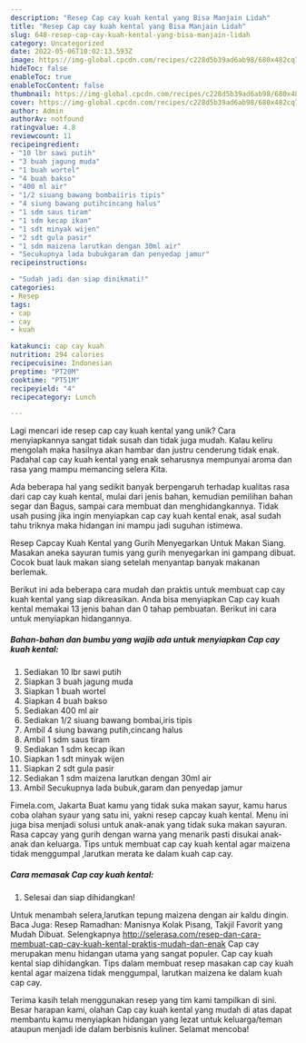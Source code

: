 ```yaml
---
description: "Resep Cap cay kuah kental yang Bisa Manjain Lidah"
title: "Resep Cap cay kuah kental yang Bisa Manjain Lidah"
slug: 648-resep-cap-cay-kuah-kental-yang-bisa-manjain-lidah
category: Uncategorized
date: 2022-05-06T10:02:13.593Z
image: https://img-global.cpcdn.com/recipes/c228d5b39ad6ab98/680x482cq70/cap-cay-kuah-kental-foto-resep-utama.jpg
hideToc: false
enableToc: true
enableTocContent: false
thumbnail: https://img-global.cpcdn.com/recipes/c228d5b39ad6ab98/680x482cq70/cap-cay-kuah-kental-foto-resep-utama.jpg
cover: https://img-global.cpcdn.com/recipes/c228d5b39ad6ab98/680x482cq70/cap-cay-kuah-kental-foto-resep-utama.jpg
author: Admin
authorAv: notfound
ratingvalue: 4.8
reviewcount: 11
recipeingredient:
- "10 lbr sawi putih"
- "3 buah jagung muda"
- "1 buah wortel"
- "4 buah bakso"
- "400 ml air"
- "1/2 siuang bawang bombaiiris tipis"
- "4 siung bawang putihcincang halus"
- "1 sdm saus tiram"
- "1 sdm kecap ikan"
- "1 sdt minyak wijen"
- "2 sdt gula pasir"
- "1 sdm maizena larutkan dengan 30ml air"
- "Secukupnya lada bubukgaram dan penyedap jamur"
recipeinstructions:

- "Sudah jadi dan siap dinikmati!"
categories:
- Resep
tags:
- cap
- cay
- kuah

katakunci: cap cay kuah 
nutrition: 294 calories
recipecuisine: Indonesian
preptime: "PT20M"
cooktime: "PT51M"
recipeyield: "4"
recipecategory: Lunch

---
```





Lagi mencari ide resep cap cay kuah kental yang unik? Cara menyiapkannya sangat tidak susah dan tidak juga mudah. Kalau keliru mengolah maka hasilnya akan hambar dan justru cenderung tidak enak. Padahal cap cay kuah kental yang enak seharusnya mempunyai aroma dan rasa yang mampu memancing selera Kita.





Ada beberapa hal yang sedikit banyak berpengaruh terhadap kualitas rasa dari cap cay kuah kental, mulai dari jenis bahan, kemudian pemilihan bahan segar dan Bagus, sampai cara membuat dan menghidangkannya. Tidak usah pusing jika ingin menyiapkan cap cay kuah kental enak,      asal sudah tahu triknya maka hidangan ini mampu jadi suguhan istimewa.














Resep Capcay Kuah Kental yang Gurih Menyegarkan Untuk Makan Siang. Masakan aneka sayuran tumis yang gurih menyegarkan ini gampang dibuat. Cocok buat lauk makan siang setelah menyantap banyak makanan berlemak.






Berikut ini ada beberapa cara mudah dan praktis untuk membuat cap cay kuah kental yang siap dikreasikan. Anda bisa menyiapkan Cap cay kuah kental memakai 13 jenis bahan dan 0 tahap pembuatan. Berikut ini cara untuk menyiapkan hidangannya.

<!--inarticleads1-->

##### Bahan-bahan dan bumbu yang wajib ada untuk menyiapkan Cap cay kuah kental:

1. Sediakan 10 lbr sawi putih
1. Siapkan 3 buah jagung muda
1. Siapkan 1 buah wortel
1. Siapkan 4 buah bakso
1. Sediakan 400 ml air
1. Sediakan 1/2 siuang bawang bombai,iris tipis
1. Ambil 4 siung bawang putih,cincang halus
1. Ambil 1 sdm saus tiram
1. Sediakan 1 sdm kecap ikan
1. Siapkan 1 sdt minyak wijen
1. Siapkan 2 sdt gula pasir
1. Sediakan 1 sdm maizena larutkan dengan 30ml air
1. Ambil Secukupnya lada bubuk,garam dan penyedap jamur


Fimela.com, Jakarta Buat kamu yang tidak suka makan sayur, kamu harus coba olahan syaur yang satu ini, yakni resep capcay kuah kental. Menu ini juga bisa menjadi solusi untuk anak-anak yang tidak suka makan sayuran. Rasa capcay yang gurih dengan warna yang menarik pasti disukai anak-anak dan keluarga. Tips untuk membuat cap cay kuah kental agar maizena tidak menggumpal ,larutkan merata ke dalam kuah cap cay. 

<!--inarticleads2-->

##### Cara memasak Cap cay kuah kental:


1. Selesai dan siap dihidangkan!

Untuk menambah selera,larutkan tepung maizena dengan air kaldu dingin. Baca Juga: Resep Ramadhan: Manisnya Kolak Pisang, Takjil Favorit yang Mudah Dibuat. Selengkapnya http://selerasa.com/resep-dan-cara-membuat-cap-cay-kuah-kental-praktis-mudah-dan-enak Cap cay merupakan menu hidangan utama yang sangat populer. Cap cay kuah kental siap dihidangkan. Tips dalam membuat resep masakan cap cay kuah kental agar maizena tidak menggumpal, larutkan maizena ke dalam kuah cap cay. 

Terima kasih telah menggunakan resep yang tim kami tampilkan di sini. Besar harapan kami, olahan Cap cay kuah kental yang mudah di atas dapat membantu kamu menyiapkan hidangan yang lezat untuk keluarga/teman ataupun menjadi ide dalam berbisnis kuliner. Selamat mencoba!
